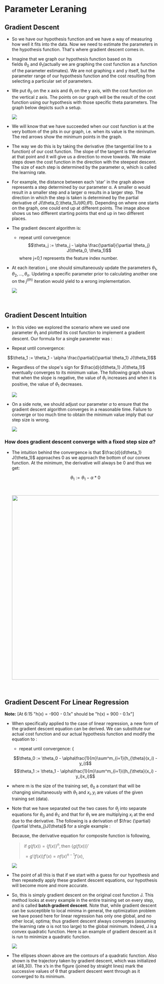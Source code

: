 # Parameter Leraning 

## Gradient Descent

* So we have our hypothesis function and we have a way of measuring how well it fits into the data. Now we need to estimate the parameters in the hypothesis function. That's where gradient descent comes in.

* Imagine that we graph our hypothesis function based on its fields $\theta_0$ and $\theta_1$(actually we are graphing the cost function as a function of the parameter estimates). We are not graphing x and y itself, but the parameter range of our hypothesis function and the cost resulting from selecting a particular set of parameters.

* We put $\theta_0$ on the x axis and $\theta_1$ on the y axis, with the cost function on the vertical z axis. The points on our graph will be the result of the cost function using our hypothesis with those specific theta parameters. The graph below depicts such a setup.


	<img src="./img/9.png"></img>

* We will know that we have succeeded when our cost function is at the very bottom of the pits in our graph, i.e. when its value is the minimum. The red arrows show the minimum points in the graph.

* The way we do this is by taking the derivative (the tangential line to a function) of our cost function. The slope of the tangent is the derivative at that point and it will give us a direction to move towards. We make steps down the cost function in the direction with the steepest descent. The size of each step is determined by the parameter α, which is called the learning rate.

* For example, the distance between each 'star' in the graph above represents a step determined by our parameter α. A smaller α would result in a smaller step and a larger α results in a larger step. The direction in which the step is taken is determined by the partial derivative of J(\theta_0,\theta_1)*J*(*θ*0,*θ*1). Depending on where one starts on the graph, one could end up at different points. The image above shows us two different starting points that end up in two different places.

* The gradient descent algorithm is:
	* repeat until convergence:
		$$\theta_j := \theta_j - \alpha \frac{\partial}{\partial \theta_j} J(\theta_0, \theta_1)$$
		where j=0,1 represents the feature index number.

* At each iteration j, one should simultaneously update the parameters $\theta_1, \theta_2,...,\theta_n$. Updating a specific parameter prior to calculating another one on the $j^{(th)}$ iteration would yield to a wrong implementation.


	<img src="./img/10.png"></img>


<br>

## Gradient Descent Intuition

* In this video we explored the scenario where we used one parameter $\theta_1$ and plotted its cost function to implement a gradient descent. Our formula for a single parameter was :

* Repeat until convergence:

$$\theta_1 := \theta_1 - \alpha \frac{\partial}{\partial \theta_1} J(\theta_1)$$

* Regardless of the slope's sign for $\frac{d}{d\theta_1} J(\theta_1)$ eventually converges to its minimum value. The following graph shows that when the slope is negative, the value of $\theta_1$ increases and when it is positive, the value of $\theta_1$ decreases.


	<img src="./img/11.png"></img>


* On a side note, we should adjust our parameter $\alpha$ to ensure that the gradient descent algorithm converges in a reasonable time. Failure to converge or too much time to obtain the minimum value imply that our step size is wrong.


	<img src="./img/12.png"></img>


### How does gradient descent converge with a fixed step size $\alpha$?

* The intuition behind the convergence is that $\frac{d}{d\theta_1} J(\theta_1)$ approaches 0 as we approach the bottom of our convex function. At the minimum, the derivative will always be 0 and thus we get:

	$$\theta_1 := \theta_1 - \alpha * 0$$

	<br>
    
	<img src="./img/13.png" width=600></img>


<br>

## Gradient Descent For Linear Regression

**Note:** [At 6:15 "h(x) = -900 - 0.1x" should be "h(x) = 900 - 0.1x"]

* When specifically applied to the case of linear regression, a new form of the gradient descent equation can be derived. We can substitute our actual cost function and our actual hypothesis function and modify the equation to :

	* repeat until convergence: {
	
    $$\theta_0 := \theta_0 - \alpha\frac{1}{m}\sum^m_{i=1}(h_{\theta}(x_i) - y_i)$$
    $$\theta_1 := \theta_1 - \alpha\frac{1}{m}\sum^m_{i=1}((h_{\theta}(x_i) - y_i)x_i)$$

* where m is the size of the training set, $\theta_0$ a constant that will be changing simultaneously with $\theta_1$ and $x_{i}, y_{i}$ are values of the given training set (data).

* Note that we have separated out the two cases for $\theta_j$ into separate equations for $\theta_0$ and $\theta_1$; and that for $\theta_1$ we are multiplying $x_{i}$ at the end due to the derivative. The following is a derivation of $\frac {\partial}{\partial \theta_j}J(\theta)$ for a single example :

	Because, the derivative equation for composite function is following, 
	
	> $\text{if }g(f(x)) = \{f(x)\}^n, \text{then }\{g(f(x))\}'$
	> 
	> $=g'(f(x))f'(x)=nf(x)^{n-1}f'(x)$,
    
	<img src="./img/14.png"></img>


* The point of all this is that if we start with a guess for our hypothesis and then repeatedly apply these gradient descent equations, our hypothesis will become more and more accurate.

* So, this is simply gradient descent on the original cost function J. This method looks at every example in the entire training set on every step, and is called **batch gradient descent**. Note that, while gradient descent can be susceptible to local minima in general, the optimization problem we have posed here for linear regression has only one global, and no other local, optima; thus gradient descent always converges (assuming the learning rate α is not too large) to the global minimum. Indeed, J is a convex quadratic function. Here is an example of gradient descent as it is run to minimize a quadratic function.  


	<img src="./img/15.png"></img>


* The ellipses shown above are the contours of a quadratic function. Also shown is the trajectory taken by gradient descent, which was initialized at (48,30). The x’s in the figure (joined by straight lines) mark the successive values of θ that gradient descent went through as it converged to its minimum.
